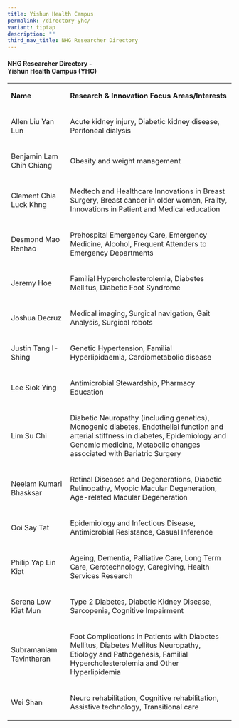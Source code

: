 ```yaml
---
title: Yishun Health Campus
permalink: /directory-yhc/
variant: tiptap
description: ""
third_nav_title: NHG Researcher Directory
---
```

<h4><strong>NHG Researcher Directory -<br>Yishun Health Campus (YHC)</strong></h4>
<p></p>
<table style="minWidth: 50px">
<colgroup>
<col>
<col>
</colgroup>
<tbody>
<tr>
<td rowspan="1" colspan="1">
<p><strong>Name</strong>
</p>
</td>
<td rowspan="1" colspan="1">
<p><strong>Research&nbsp;&amp; Innovation&nbsp;Focus Areas/Interests</strong>
</p>
</td>
</tr>
<tr>
<td rowspan="1" colspan="1">
<p>Allen Liu Yan Lun</p>
</td>
<td rowspan="1" colspan="1">
<p>Acute kidney injury, Diabetic kidney disease, Peritoneal dialysis</p>
</td>
</tr>
<tr>
<td rowspan="1" colspan="1">
<p>Benjamin Lam Chih Chiang</p>
</td>
<td rowspan="1" colspan="1">
<p>Obesity and weight management</p>
</td>
</tr>
<tr>
<td rowspan="1" colspan="1">
<p>Clement Chia Luck Khng</p>
</td>
<td rowspan="1" colspan="1">
<p>Medtech and Healthcare Innovations in Breast Surgery, Breast cancer in
older women, Frailty, Innovations in Patient and Medical education</p>
</td>
</tr>
<tr>
<td rowspan="1" colspan="1">
<p>Desmond Mao Renhao</p>
</td>
<td rowspan="1" colspan="1">
<p>Prehospital Emergency Care, Emergency Medicine, Alcohol, Frequent Attenders
to Emergency Departments</p>
</td>
</tr>
<tr>
<td rowspan="1" colspan="1">
<p>Jeremy Hoe</p>
</td>
<td rowspan="1" colspan="1">
<p>Familial Hypercholesterolemia, Diabetes Mellitus, Diabetic Foot Syndrome</p>
</td>
</tr>
<tr>
<td rowspan="1" colspan="1">
<p>Joshua Decruz</p>
</td>
<td rowspan="1" colspan="1">
<p>Medical imaging, Surgical navigation, Gait Analysis, Surgical robots</p>
</td>
</tr>
<tr>
<td rowspan="1" colspan="1">
<p>Justin Tang I-Shing</p>
</td>
<td rowspan="1" colspan="1">
<p>Genetic Hypertension, Familial Hyperlipidaemia, Cardiometabolic disease</p>
</td>
</tr>
<tr>
<td rowspan="1" colspan="1">
<p>Lee Siok Ying</p>
</td>
<td rowspan="1" colspan="1">
<p>Antimicrobial Stewardship, Pharmacy Education</p>
</td>
</tr>
<tr>
<td rowspan="1" colspan="1">
<p>Lim Su Chi</p>
</td>
<td rowspan="1" colspan="1">
<p>Diabetic Neuropathy (including genetics), Monogenic diabetes, Endothelial
function and arterial stiffness in diabetes, Epidemiology and Genomic medicine,
Metabolic changes associated with Bariatric Surgery</p>
</td>
</tr>
<tr>
<td rowspan="1" colspan="1">
<p>Neelam Kumari Bhasksar</p>
</td>
<td rowspan="1" colspan="1">
<p>Retinal Diseases and Degenerations, Diabetic Retinopathy, Myopic Macular
Degeneration, Age-related Macular Degeneration</p>
</td>
</tr>
<tr>
<td rowspan="1" colspan="1">
<p>Ooi Say Tat</p>
</td>
<td rowspan="1" colspan="1">
<p>Epidemiology and Infectious Disease, Antimicrobial Resistance, Casual
Inference</p>
</td>
</tr>
<tr>
<td rowspan="1" colspan="1">
<p>Philip Yap Lin Kiat</p>
</td>
<td rowspan="1" colspan="1">
<p>Ageing, Dementia, Palliative Care, Long Term Care, Gerotechnology, Caregiving,
Health Services Research</p>
</td>
</tr>
<tr>
<td rowspan="1" colspan="1">
<p>Serena Low Kiat Mun</p>
</td>
<td rowspan="1" colspan="1">
<p>Type 2 Diabetes, Diabetic Kidney Disease, Sarcopenia, Cognitive Impairment</p>
</td>
</tr>
<tr>
<td rowspan="1" colspan="1">
<p>Subramaniam Tavintharan</p>
</td>
<td rowspan="1" colspan="1">
<p>Foot Complications in Patients with Diabetes Mellitus, Diabetes Mellitus
Neuropathy, Etiology and Pathogenesis, Familial Hypercholesterolemia and
Other Hyperlipidemia</p>
</td>
</tr>
<tr>
<td rowspan="1" colspan="1">
<p>Wei Shan</p>
</td>
<td rowspan="1" colspan="1">
<p>Neuro rehabilitation, Cognitive rehabilitation, Assistive technology,
Transitional care</p>
</td>
</tr>
</tbody>
</table>
<p></p>
